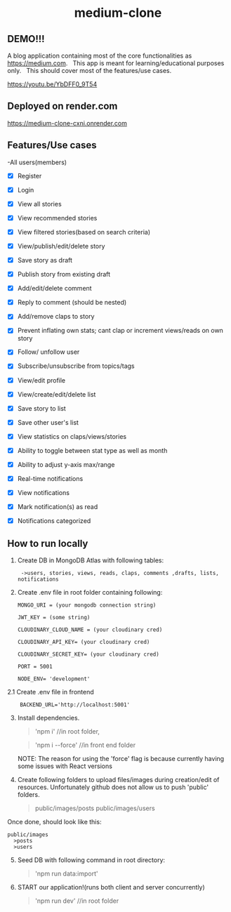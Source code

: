 <h1 align="center">medium-clone</h1>

## DEMO!!!

A blog application containing most of the core functionalities as https://medium.com. 
 &nbsp;
This app is meant for learning/educational purposes only.
 &nbsp;
This should cover most of the features/use cases.

 
https://youtu.be/YbDFF0_9T54

## Deployed on render.com

https://medium-clone-cxni.onrender.com

## Features/Use cases

-All users(members)

- [x] Register
- [x] Login
      <br>

- [x] View all stories
- [x] View recommended stories
- [x] View filtered stories(based on search criteria)
      <br>

- [x] View/publish/edit/delete story
- [x] Save story as draft
- [x] Publish story from existing draft
      <br>

- [x] Add/edit/delete comment
- [x] Reply to comment (should be nested)
      <br>

- [x] Add/remove claps to story
- [x] Prevent inflating own stats; cant clap or increment views/reads on own story
      <br>

- [x] Follow/ unfollow user
- [x] Subscribe/unsubscribe from topics/tags
      <br>

- [x] View/edit profile
      <br>

- [x] View/create/edit/delete list
- [x] Save story to list
- [x] Save other user's list
      <br>

- [x] View statistics on claps/views/stories
- [x] Ability to toggle between stat type as well as month
- [x] Ability to adjust y-axis max/range
      <br>

- [x] Real-time notifications
- [x] View notifications
- [x] Mark notification(s) as read
- [x] Notifications categorized

## How to run locally

1.  Create DB in MongoDB Atlas with following tables:

         ->users, stories, views, reads, claps, comments ,drafts, lists, notifications

2.  Create .env file in root folder containing following:

        MONGO_URI = (your mongodb connection string)

        JWT_KEY = (some string)

        CLOUDINARY_CLOUD_NAME = (your cloudinary cred)

        CLOUDINARY_API_KEY= (your cloudinary cred)

        CLOUDINARY_SECRET_KEY= (your cloudinary cred)

        PORT = 5001

        NODE_ENV= 'development'

2.1 Create .env file in frontend 

	 	BACKEND_URL='http://localhost:5001'
		

3.  Install dependencies.

    > 'npm i' //in root folder,

    > 'npm i --force' //in front end folder

    NOTE: The reason for using the 'force' flag is because currently having some issues with React versions
    &nbsp;

4.  Create following folders to upload files/images during creation/edit of resources. Unfortunately github does not allow us to push 'public' folders.

    > public/images/posts
    > public/images/users

Once done, should look like this:

    public/images
      >posts
      >users

5. Seed DB with following command in root directory:

   > 'npm run data:import'
   > &nbsp;

6. START our application!(runs both client and server concurrently)

   > 'npm run dev' //in root folder
